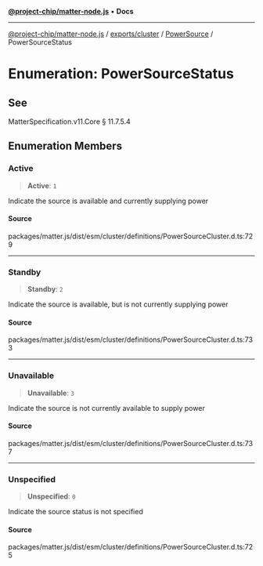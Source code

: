 [**@project-chip/matter-node.js**](../../../../../README.md) • **Docs**

***

[@project-chip/matter-node.js](../../../../../modules.md) / [exports/cluster](../../../README.md) / [PowerSource](../README.md) / PowerSourceStatus

# Enumeration: PowerSourceStatus

## See

MatterSpecification.v11.Core § 11.7.5.4

## Enumeration Members

### Active

> **Active**: `1`

Indicate the source is available and currently supplying power

#### Source

packages/matter.js/dist/esm/cluster/definitions/PowerSourceCluster.d.ts:729

***

### Standby

> **Standby**: `2`

Indicate the source is available, but is not currently supplying power

#### Source

packages/matter.js/dist/esm/cluster/definitions/PowerSourceCluster.d.ts:733

***

### Unavailable

> **Unavailable**: `3`

Indicate the source is not currently available to supply power

#### Source

packages/matter.js/dist/esm/cluster/definitions/PowerSourceCluster.d.ts:737

***

### Unspecified

> **Unspecified**: `0`

Indicate the source status is not specified

#### Source

packages/matter.js/dist/esm/cluster/definitions/PowerSourceCluster.d.ts:725
